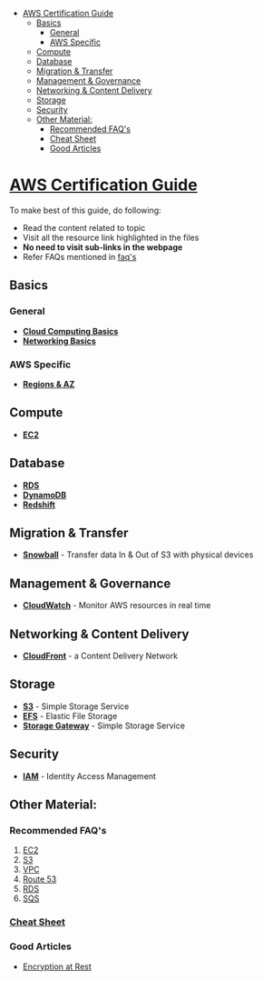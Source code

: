 - [AWS Certification Guide](#aws-certification-guide)
  - [Basics](#basics)
    - [General](#general)
    - [AWS Specific](#aws-specific)
  - [Compute](#compute)
  - [Database](#database)
  - [Migration & Transfer](#migration--transfer)
  - [Management & Governance](#management--governance)
  - [Networking & Content Delivery](#networking--content-delivery)
  - [Storage](#storage)
  - [Security](#security)
  - [Other Material:](#other-material)
    - [Recommended FAQ's](#recommended-faqs)
    - [Cheat Sheet](#cheat-sheet)
    - [Good Articles](#good-articles)


# [AWS Certification Guide](https://aws.amazon.com/certification/)

To make best of this guide, do following:

- Read the content related to topic
- Visit all the resource link highlighted in the files
- **No need to visit sub-links in the webpage**
- Refer FAQs mentioned in [faq's](#recommended-faqs)

## Basics

### General

- [**Cloud Computing Basics**](./Cloud.md)
- [**Networking Basics**](./Networking/Basics.md)

### AWS Specific

- [**Regions & AZ**](https://docs.aws.amazon.com/en_pv/AmazonRDS/latest/UserGuide/Concepts.RegionsAndAvailabilityZones.html)

## Compute

- [**EC2**](./Compute/EC2.md)

## Database

- [**RDS**](./Databases/RDS.md)
- [**DynamoDB**](./Databases/DynamoDB.md)
- [**Redshift**](./Databases/Redshift.md)

## Migration & Transfer

- [**Snowball**](./Migration/Snowball.md) - Transfer data In & Out of S3 with physical devices

## Management & Governance

- [**CloudWatch**](./Management/CloudWatch.md) - Monitor AWS resources in real time

## Networking & Content Delivery

- [**CloudFront**](./Networking/CloudFront.md) - a Content Delivery Network

## Storage

- [**S3**](./Storage/S3.md) - Simple Storage Service
- [**EFS**](./Storage/EFS.md) - Elastic File Storage
- [**Storage Gateway**](./Storage/StorageGateway.md) - Simple Storage Service

## Security

- [**IAM**](./Security/IAM.md) - Identity Access Management


## Other Material:

### Recommended FAQ's

1. [EC2](https://aws.amazon.com/ec2/faqs/)
2. [S3](https://aws.amazon.com/s3/faqs/)
3. [VPC](https://aws.amazon.com/vpc/faqs/)
4. [Route 53](https://aws.amazon.com/route53/faqs/)
5. [RDS](https://aws.amazon.com/rds/faqs/)
6. [SQS](https://aws.amazon.com/sqs/faqs/)

### [Cheat Sheet](http://jayendrapatil.com/tag/cheat-sheet/)

### Good Articles

- [Encryption at Rest](https://aws.amazon.com/blogs/security/how-to-protect-data-at-rest-with-amazon-ec2-instance-store-encryption/)
